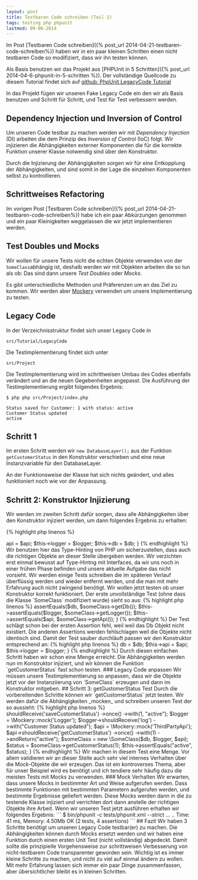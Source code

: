 ```yaml
---
layout: post
title: Testbaren Code schreiben (Teil 2)
tags: testing php phpunit
lastmod: 09-06-2014
---
```


Im Post [Testbaren Code schreiben]({% post_url 2014-04-21-testbaren-code-schreiben%}) haben wir in ein paar kleinen Schritten einen nicht testbaren Code so modifiziert, dass wir ihn testen können.

Als Basis benutzen wir das Projekt aus [PHPUnit in 5 Schritten]({% post_url 2014-04-6-phpunit-in-5-schritten %}). Der vollständige Quellcode zu diesem Tutorial findet sich auf [github: PhpUnit LegacyCode Tutorial](https://github.com/Digigoodz/phpunit-legacycode-tutorial)

In das Projekt fügen wir unseren Fake Legacy Code ein den wir als Basis benutzen und Schritt für Schritt, und Test für Test verbessern werden.

## Dependency Injection und Inversion of Control
Um unseren Code testbar zu machen werden wir mit _Dependency Injection_ (DI) arbeiten die dem Prinzip des _Inversion of Control_ (IoC) folgt. Wir injizieren die Abhängigkeiten externer Komponenten die für die korrekte Funktion unserer Klasse notwendig sind über den Konstruktor.

Durch die Injizierung der Abhängigkeiten sorgen wir für eine Entkopplung der Abhängigkeiten, und sind somit in der Lage die einzelnen Komponenten selbst zu kontrollieren.

## Schrittweises Refactoring
Im vorigen Post [Testbaren Code schreiben]({% post_url 2014-04-21-testbaren-code-schreiben%}) habe ich ein paar Abkürzungen genommen und ein paar Kleinigkeiten weggelassen die wir jetzt implementieren werden.

## Test Doubles und Mocks
Wir wollen für unsere Tests nicht die echten Objekte verwenden von der `SomeClass`abhängig ist, deshalb werden wir mit Objekten arbeiten die so tun als ob: Das sind dann unsere _Test Doubles_ oder _Mocks_.

Es gibt unterschiedliche Methoden und Präferenzen um an das Ziel zu kommen. Wir werden aber [Mockery](https://github.com/padraic/mockery) verwenden um unsere Implementierung zu testen.

## Legacy Code
In der Verzeichnisstruktur findet sich unser Legacy Code in 
```
src/Tutorial/LegacyCode
```

Die Testimplementierung findet sich unter
```
src/Project
```

Die Testimplementierung wird im schrittweisen Umbau des Codes ebenfalls verändert und an die neuen Gegebenheiten angepasst.
Die Ausführung der Testimplementierung ergibt folgendes Ergebnis:

```
$ php php src/Project/index.php

Status saved for Customer: 1 with status: active
Customer Status updated
active
```


## Schritt 1
Im ersten Schritt werden wir `new DatabaseLayer();` aus der Funktion `getCustomerStatus` in den Konstruktor verschieben und eine neue Instanzvariable für den DatabaseLayer.

An der Funktionsweise der Klasse hat sich nichts geändert, und alles funktioniert noch wie vor der Anpassung.

## Schritt 2: Konstruktor Injizierung
Wir werden im zweiten Schritt dafür sorgen, dass alle Abhängigkeiten über den Konstruktor injiziert werden, um dann folgendes Ergebnis zu erhalten:

{% highlight php linenos %}
<?php
public function __construct(
    ThirdPartyApi $api, Logger $logger, DatabaseLayer $db) {
    $this->api = $api;
    $this->logger = $logger;
    $this->db = $db;
}
{% endhighlight %}

Wir benutzen hier das Type-Hinting von PHP um sicherzustellen, dass auch die richtigen Objekte an dieser Stelle übergeben werden. 
Wir verzichten erst einmal bewusst auf Type-Hintng mit Interfaces, da wir uns noch in einer frühen Phase befinden und unsere aktuelle Aufgabe das nicht vorsieht.

Wir werden einige Tests schreiben die im späteren Verlauf überflüssig werden und wieder entfernt werden, und die man mit mehr Erfahrung auch nicht zwingend benötigt.

Wir wollen jetzt testen ob unser Konstruktor korrekt funktioniert.


Der erste unvollständige Test (ohne dass die Klasse `SomeClass` modifiziert wurde) sieht so aus:

{% highlight php linenos %}
<?php
    public function testConstructorInitialization()
    {
        $db = \Mockery::mock('DatabaseLayer');
        $logger = \Mockery::mock('Logger');
        $api = \Mockery::mock('ThirdPartyApi');

        $someClass = new \SomeClass($db, $logger, $api);
        // ?  
    }
{% endhighlight %}
 
Wir führen jetzt den Test aus:

```
$ bin/phpunit -c tests/phpunit.xml --strict
…
There was 1 risky test:

1) Tutorial\LegacyCodeTest\SomeClassTest::testConstructorInitialization
This test did not perform any assertions

OK, but incomplete, skipped, or risky tests!
Tests: 1, Assertions: 0, Risky: 1.
```

Uns fehlt an dieser Stelle die Möglichkeit zu verifizieren, ob unsere Implementierung dem Test genügt.
Wie weiter oben schon geschrieben werden wir einige Tests schreiben die später wieder entfernt werden können. Dasselbe gilt auch für ein paar Erweiterungen der Klasse `SomeClass`. Aber hier kann man sehr gut die Parallele zu Hardwaretests ziehen, wo man Messpunkte über temporär angebrachte Pins aus eienr Hardwarekomponente führt.

In unserem Fall werden wir `SomeClass` um die jeweiligen getter-Methoden erweitern.

Wir erwarten, dass wir dieselben Objekte von den gettern bekommen, die wir injiziert haben:
{% highlight php linenos %}
<?php
    public function testConstructorInitialization()
    {
        $db = \Mockery::mock('DatabaseLayer');
        $logger = \Mockery::mock('Logger');
        $api = \Mockery::mock('ThirdPartyApi');

        $someClass = new \SomeClass($db, $logger, $api);
        $this->assertEquals($db, $someClass->getDb());
        $this->assertEquals($logger, $someClass->getLogger());
        $this->assertEquals($api, $someClass->getApi());  
    }
{% endhighlight %}

Der Test schlägt schon bei der ersten Assertion fehl, weil weil das Db Objekt nicht existiert. Die anderen Assertions werden fehlschlagen weil die Objekte nicht identisch sind.
Damit der Test sauber durchläuft passen wir den Konstruktor entsprechend an:

{% highlight php linenos %}
<?php    
    public function __construct(
    DatabaseLayer $db, Logger $logger, ThirdPartyApi $api) {
        $this->db = $db;
        $this->api = $api;
        $this->logger = $logger;
    }
{% endhighlight %}

Durch diesen einfachen Schritt haben wir schon eine Menge erreicht.
Die Abhängigkeiten werden nun im Konstruktor injiziert, und wir können die Funktion `getCustomerStatus` fast schon testen.

### Legacy Code anpassen
Wir müssen unsere Testimplementierung so anpassen, dass wir die Objekte jetzt vor der Instanziierung von `SomeClass` erzeugen und dann im Konstruktor mitgeben.

## Schritt 3: getGustomerStatus Test
Durch die vorbereitenden Schritte können wir `getCustomerStatus` jetzt testen. Wir werden dafür die Abhängigkeiten _mocken_ und schreiben unseren Test der so aussieht:

{% highlight php linenos %}
<?php
    public function testGetCustomerStatusReturnsActive()
    {
        $db = \Mockery::mock('DatabaseLayer');
        $db->shouldReceive('saveCustomerStatus')
            ->once()
            ->with(1, "active");

        $logger = \Mockery::mock('Logger');
        $logger->shouldReceive('log')
            ->with("Customer Status updated");

        $api = \Mockery::mock('ThirdPartyApi');
        $api->shouldReceive('getCustomerStatus')
            ->once()
            ->with(1)
            ->andReturn("active");


        $someClass = new \SomeClass($db, $logger, $api);
        $status = $someClass->getCustomerStatus(1);
        $this->assertEquals("active", $status);
    }
{% endhighlight %}

Wir machen in diesem Test eine Menge. Vor allem validieren wir an dieser Stelle auch sehr viel internes Verhalten über die Mock-Objekte die wir erzeugen.
Das ist ein kontroverses Thema, aber für unser Beispiel wird es benötigt und ich tendiere sehr häufig dazu die meisten Tests mit Mocks zu verwenden.

### Mock Verhalten
Wir erwarten, dass unsere Mocks in bestimmter Art und Weise aufgerufen werden. Dass bestimmte Funktionen mit bestimmten Parametern aufgerufen werden, und bestimmte Ergebnisse geliefert werden.
Diese Mocks werden dann in die zu testende Klasse injiziert und verrichten dort dann anstelle der richtigen Objekte ihre Arbeit.

Wenn wir unseren Test jetzt ausführen erhalten wir folgendes Ergebnis:

```
$ bin/phpunit -c tests/phpunit.xml --strict
…
..

Time: 41 ms, Memory: 4.50Mb

OK (2 tests, 4 assertions)
```

## Fazit
Wir haben 3 Schritte benötigt um unseren Legacy Code testbar(er) zu machen. Die Abhängigkeiten können durch Mocks ersetzt werden und wir haben eine Funktion durch einen ersten Unit Test (nicht vollständig) abgedeckt.

Damit sollte die prinzipielle Vorgehensweise zur schrittweisen Verbesserung von nicht-testbarem Code transparenter geworden sein.

Wichtig ist es immer kleine Schritte zu machen, und nicht zu viel auf einmal ändern zu wollen. Mit mehr Erfahrung lassen sich immer ein paar Dinge zusammenfassen, aber übersichtlicher bleibt es in kleinen Schritten.

